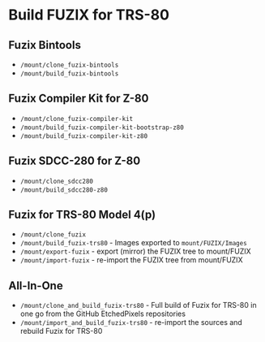 Build FUZIX for TRS-80
======================

Fuzix Bintools
--------------

- `/mount/clone_fuzix-bintools`
- `/mount/build_fuzix-bintools`

Fuzix Compiler Kit for Z-80
---------------------------

- `/mount/clone_fuzix-compiler-kit`
- `/mount/build_fuzix-compiler-kit-bootstrap-z80`
- `/mount/build_fuzix-compiler-kit-z80`

Fuzix SDCC-280 for Z-80
-----------------------

- `/mount/clone_sdcc280`
- `/mount/build_sdcc280-z80`

Fuzix for TRS-80 Model 4(p)
---------------------------

- `/mount/clone_fuzix`
- `/mount/build_fuzix-trs80` - Images exported to `mount/FUZIX/Images`
- `/mount/export-fuzix` - export (mirror) the FUZIX tree to mount/FUZIX
- `/mount/import-fuzix` - re-import the FUZIX tree from mount/FUZIX

All-In-One
----------

- `/mount/clone_and_build_fuzix-trs80` - Full build of Fuzix for TRS-80 in one go from the GitHub EtchedPixels repositories
- `/mount/import_and_build_fuzix-trs80` - re-import the sources and rebuild Fuzix for TRS-80

